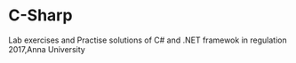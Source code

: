 # C-Sharp
Lab exercises and Practise solutions of C# and .NET framewok in regulation 2017,Anna University
